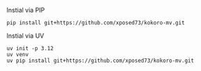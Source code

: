 Instial via PIP
```shell
pip install git+https://github.com/xposed73/kokoro-mv.git
```

Instial via UV
```shell
uv init -p 3.12
uv venv
uv pip install git+https://github.com/xposed73/kokoro-mv.git
```

